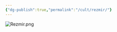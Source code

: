 ```yaml
---
{"dg-publish":true,"permalink":"/cult/rezmir/"}
---
```





![Rezmir.png](/img/user/Pictures/Rezmir.png)